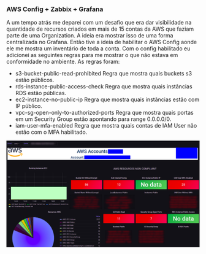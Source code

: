 ### AWS Config + Zabbix + Grafana

A um tempo atrás me deparei com um desafio que era dar visibilidade na quantidade de recursos criados em mais de 15 contas da AWS que faziam parte de uma Organization.
A ideia era mostrar isso de uma forma centralizada no Grafana. Então tive a ideia de habilitar o AWS Config aonde ele me mostra um inventário de toda a conta. Com o config habilitado eu adicionei as seguintes regras para me mostrar o que não estava em conformidade no ambiente.
As regras foram:
- s3-bucket-public-read-prohibited 
Regra que mostra quais buckets s3 estão públicos.
- rds-instance-public-access-check
Regra que mostra quais instâncias RDS estão públicas.
- ec2-instance-no-public-ip
Regra que mostra quais instâncias estão com IP público.
- vpc-sg-open-only-to-authorized-ports
Regra que mostra quais portas em um Security Group estão apontando para range 0.0.0.0/0.
- iam-user-mfa-enabled
Regra que mostra quais contas de IAM User não estão com o MFA habilitado.

![Screenshot](prints/dash-grafana.png)